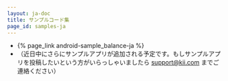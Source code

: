 ```yaml
---
layout: ja-doc
title: サンプルコード集
page_id: samples-ja
---
```

* {% page_link android-sample_balance-ja %}
* （近日中にさらにサンプルアプリが追加される予定です。もしサンプルアプリを投稿したいという方がいらっしゃいましたら support@kii.com までご連絡ください）
